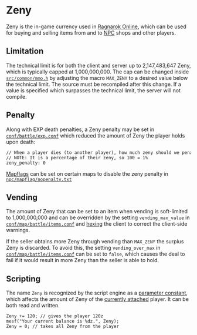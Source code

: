# Zeny

Zeny is the in-game currency used in [Ragnarok Online](https://en.wikipedia.org/wiki/Ragnarok_Online), which can be used
for buying and selling items from and to [NPC](./npc.md) shops and other players.

## Limitation

The technical limit is for both the client and server up to 2,147,483,647 Zeny, which is typically capped at
1,000,000,000. The cap can be changed inside
[`src/common/mmo.h`](https://github.com/HerculesWS/Hercules/blob/stable/src/common/mmo.h) by adjusting the macro
`MAX_ZENY` to a desired value below the technical limit. The source must be recompiled after this change. If a value is
specified which surpasses the technical limit, the server will not compile.

## Penalty

Along with EXP death penalties, a Zeny penalty may be set in
[`conf/battle/exp.conf`](https://github.com/HerculesWS/Hercules/blob/stable/conf/battle/exp.conf) which reduced the
amount of Zeny the player holds upon death:

```
// When a player dies (to another player), how much zeny should we penalize them with?
// NOTE: It is a percentage of their zeny, so 100 = 1%
zeny_penalty: 0
```

[Mapflags](../scripting/mapflag.md) can be set on certain maps to disable the zeny penalty in
[`npc/mapflag/nopenalty.txt`](https://github.com/HerculesWS/Hercules/blob/stable/npc/mapflag/nopenalty.txt)

## Vending

The amount of Zeny that can be set to an item when vending is soft-limited to 1,000,000,000 and can be overridden by the
setting `vending_max_value` in
[`conf/map/battle/items.conf`](https://github.com/HerculesWS/Hercules/blob/stable/conf/map/battle/items.conf) and
[hexing](../client/hexing.md) the client to correct the client-side warnings.

If the seller obtains more Zeny through vending than `MAX_ZENY` the surplus Zeny is discarded. To avoid this, the
setting `vending_over_max` in
[`conf/map/battle/items.conf`](https://github.com/HerculesWS/Hercules/blob/stable/conf/map/battle/items.conf) can be set to
`false`, which causes the deal to fail if it would result in more Zeny than the seller is able to hold.

## Scripting

The name `Zeny` is recognized by the script engine as a [parameter constant](../scripting/parameter-constant.md), which
affects the amount of Zeny of the [currently attached](./rid.md#usage) player. It can be both read and written.

```HercScript
Zeny += 120; // gives the player 120z
mesf("Your current balance is %dz.", Zeny);
Zeny = 0; // takes all Zeny from the player
```
